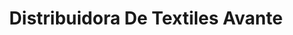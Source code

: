 ---
title: "Distribuidora De Textiles Avante"
url: /toluca/distribuidora-de-textiles-avante/
shop: ropa
---
